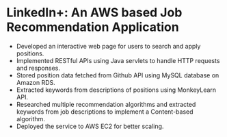 # LinkedIn+: An AWS based Job Recommendation Application

* Developed an interactive web page for users to search and apply positions.
* Implemented RESTful APIs using Java servlets to handle HTTP requests and responses.
* Stored position data fetched from Github API using MySQL database on Amazon RDS.
* Extracted keywords from descriptions of positions using MonkeyLearn API.
* Researched multiple recommendation algorithms and extracted keywords from job descriptions to implement a Content-based algorithm.
* Deployed the service to AWS EC2 for better scaling.
